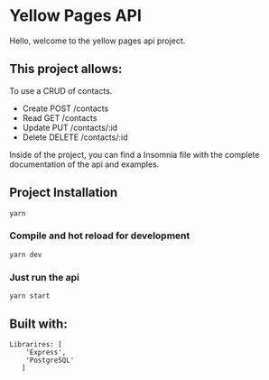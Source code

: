 # Yellow Pages API

Hello, welcome to the yellow pages api project.

## This project allows:

To use a CRUD of contacts.

- Create POST /contacts
- Read GET /contacts
- Update PUT /contacts/:id
- Delete DELETE /contacts/:id

Inside of the project, you can find a Insomnia file with the complete documentation of the api and examples.

## Project Installation

```
yarn
```

### Compile and hot reload for development

```
yarn dev
```

### Just run the api

```
yarn start
```

## Built with:

```
Librarires: [
    'Express',
    'PostgreSQL'
   ]
```
